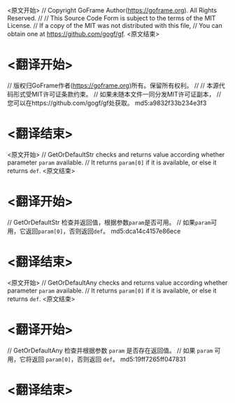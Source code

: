
<原文开始>
// Copyright GoFrame Author(https://goframe.org). All Rights Reserved.
//
// This Source Code Form is subject to the terms of the MIT License.
// If a copy of the MIT was not distributed with this file,
// You can obtain one at https://github.com/gogf/gf.
<原文结束>

# <翻译开始>
// 版权归GoFrame作者(https://goframe.org)所有。保留所有权利。
//
// 本源代码形式受MIT许可证条款约束。
// 如果未随本文件一同分发MIT许可证副本，
// 您可以在https://github.com/gogf/gf处获取。 md5:a9832f33b234e3f3
# <翻译结束>


<原文开始>
// GetOrDefaultStr checks and returns value according whether parameter `param` available.
// It returns `param[0]` if it is available, or else it returns `def`.
<原文结束>

# <翻译开始>
// GetOrDefaultStr 检查并返回值，根据参数`param`是否可用。
// 如果`param`可用，它返回`param[0]`，否则返回`def`。 md5:dca14c4157e86ece
# <翻译结束>


<原文开始>
// GetOrDefaultAny checks and returns value according whether parameter `param` available.
// It returns `param[0]` if it is available, or else it returns `def`.
<原文结束>

# <翻译开始>
// GetOrDefaultAny 检查并根据参数 `param` 是否存在返回值。
// 如果 `param` 可用，它将返回 `param[0]`，否则返回 `def`。 md5:19ff7265ff047831
# <翻译结束>

